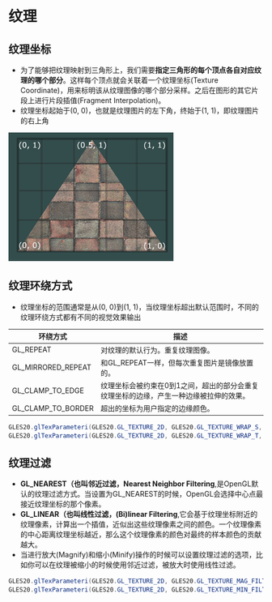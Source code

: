 # 纹理

## 纹理坐标

- 为了能够把纹理映射到三角形上，我们需要**指定三角形的每个顶点各自对应纹理的哪个部分**。这样每个顶点就会关联着一个纹理坐标(Texture Coordinate)，用来标明该从纹理图像的哪个部分采样。之后在图形的其它片段上进行片段插值(Fragment Interpolation)。
- 纹理坐标起始于(0, 0)，也就是纹理图片的左下角，终始于(1, 1)，即纹理图片的右上角

![tex_coords](../../image-resources/opengl/tex_coords.png)

## 纹理环绕方式

- 纹理坐标的范围通常是从(0, 0)到(1, 1)，当纹理坐标超出默认范围时，不同的纹理环绕方式都有不同的视觉效果输出

环绕方式           | 描述
-------------------|----------------------
GL_REPEAT          | 对纹理的默认行为。重复纹理图像。
GL_MIRRORED_REPEAT | 和GL_REPEAT一样，但每次重复图片是镜像放置的。
GL_CLAMP_TO_EDGE   | 纹理坐标会被约束在0到1之间，超出的部分会重复纹理坐标的边缘，产生一种边缘被拉伸的效果。
GL_CLAMP_TO_BORDER | 超出的坐标为用户指定的边缘颜色。

```java
GLES20.glTexParameteri(GLES20.GL_TEXTURE_2D, GLES20.GL_TEXTURE_WRAP_S, GLES20.GL_MIRRORED_REPEAT);
GLES20.glTexParameteri(GLES20.GL_TEXTURE_2D, GLES20.GL_TEXTURE_WRAP_T, GLES20.GL_MIRRORED_REPEAT);
```

## 纹理过滤

- **GL_NEAREST（也叫邻近过滤，Nearest Neighbor Filtering**,是OpenGL默认的纹理过滤方式。当设置为GL_NEAREST的时候，OpenGL会选择中心点最接近纹理坐标的那个像素。
- **GL_LINEAR（也叫线性过滤，(Bi)linear Filtering**,它会基于纹理坐标附近的纹理像素，计算出一个插值，近似出这些纹理像素之间的颜色。一个纹理像素的中心距离纹理坐标越近，那么这个纹理像素的颜色对最终的样本颜色的贡献越大。
- 当进行放大(Magnify)和缩小(Minify)操作的时候可以设置纹理过滤的选项，比如你可以在纹理被缩小的时候使用邻近过滤，被放大时使用线性过滤。

```java
GLES20.glTexParameteri(GLES20.GL_TEXTURE_2D, GLES20.GL_TEXTURE_MAG_FILTER, GLES20.GL_LINEAR);
GLES20.glTexParameteri(GLES20.GL_TEXTURE_2D, GLES20.GL_TEXTURE_MIN_FILTER, GLES20.GL_NEAREST);
```